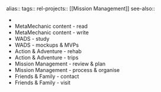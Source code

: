 alias::
tags::
rel-projects:: [[Mission Management]] 
see-also::

-
- MetaMechanic content - read
- MetaMechanic content - write
- WADS - study
- WADS - mockups & MVPs
- Action & Adventure - rehab
- Action & Adventure - trips
- Mission Management - review & plan
- Mission Management - process & organise
- Friends & Family - contact
- Friends & Family - visit